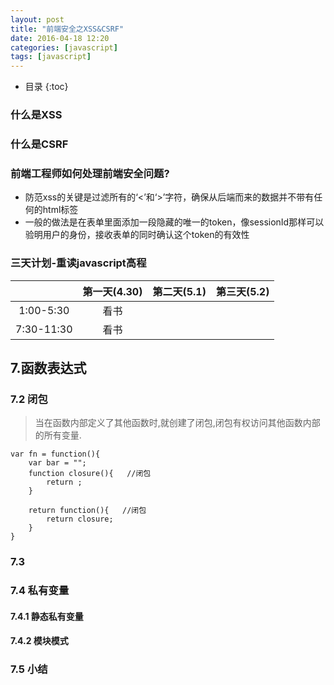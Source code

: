 ```yaml
---
layout: post
title: "前端安全之XSS&CSRF"
date: 2016-04-18 12:20
categories: [javascript]
tags: [javascript]
---
```


*  目录
{:toc}

### 什么是XSS



### 什么是CSRF


### 前端工程师如何处理前端安全问题?
- 防范xss的关键是过滤所有的‘<’和‘>’字符，确保从后端而来的数据并不带有任何的html标签
- 一般的做法是在表单里面添加一段隐藏的唯一的token，像sessionId那样可以验明用户的身份，接收表单的同时确认这个token的有效性

### 三天计划-重读javascript高程

|           | 第一天(4.30)  | 第二天(5.1) | 第三天(5.2) |
|:---------:|:------------:|:----------:|:-----------:|
| 1:00-5:30 |     看书     |           |              |
| 7:30-11:30 |     看书     |           |              |


## 7.函数表达式

### 7.2 闭包

> 当在函数内部定义了其他函数时,就创建了闭包,闭包有权访问其他函数内部的所有变量.

```
var fn = function(){
    var bar = "";
    function closure(){   //闭包
        return ;
    }
    
    return function(){   //闭包
        return closure; 
    }
}
```



### 7.3 


### 7.4 私有变量

#### 7.4.1 静态私有变量

#### 7.4.2 模块模式

### 7.5 小结

